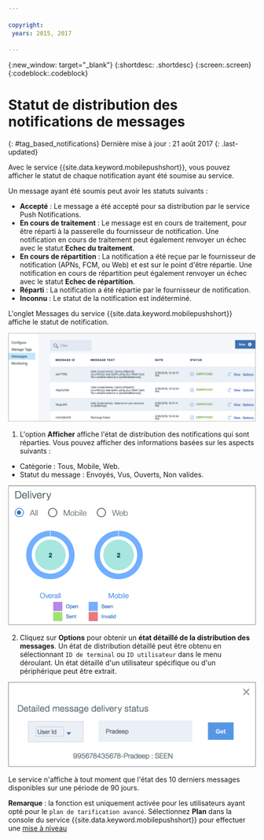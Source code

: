 ```yaml
---

copyright:
 years: 2015, 2017

---
```


{:new_window: target="_blank"}
{:shortdesc: .shortdesc}
{:screen:.screen}
{:codeblock:.codeblock}

# Statut de distribution des notifications de messages
{: #tag_based_notifications}
Dernière mise à jour : 21 août 2017
{: .last-updated}


Avec le service {{site.data.keyword.mobilepushshort}}, vous pouvez afficher le statut de chaque notification ayant été soumise au service. 

Un message ayant été soumis peut avoir les statuts suivants : 

- **Accepté** : Le message a été accepté pour sa distribution par le service Push Notifications.
- **En cours de traitement** : Le message est en cours de traitement, pour être réparti à la passerelle du fournisseur de notification. Une notification en cours de traitement peut également renvoyer un échec avec le statut **Echec du traitement**.
- **En cours de répartition** : La notification a été reçue par le fournisseur de notification (APNs, FCM, ou Web) et est sur le point d'être répartie. Une notification en cours de répartition peut également renvoyer un échec avec le statut **Echec de répartition**.
- **Réparti** : La notification a été répartie par le fournisseur de notification.
- **Inconnu** : Le statut de la notification est indéterminé.

L'onglet Messages du service {{site.data.keyword.mobilepushshort}} affiche le statut de notification.

![statut des notifications](images/notification_status_new.png)

1. L'option **Afficher** affiche l'état de distribution des notifications qui sont réparties. Vous pouvez afficher des informations basées sur les aspects suivants :

 - Catégorie : Tous, Mobile, Web<!---and HTTP--->.
 - Statut du message : Envoyés, Vus, Ouverts, Non valides. 

![statut des notifications](images/message_delivery_status_new.png)

2. Cliquez sur **Options** pour obtenir un **état détaillé de la distribution des messages**. Un état de distribution détaillé peut être obtenu en sélectionnant `ID de terminal` ou `ID utilisateur` dans le menu déroulant. Un état détaillé d'un utilisateur spécifique ou d'un périphérique peut être extrait.

![état détaillé](images/detailed_message_delivery.png)


Le service n'affiche à tout moment que l'état des 10 derniers messages disponibles sur une période de 90 jours.

**Remarque** : la fonction est uniquement activée pour les utilisateurs ayant opté pour le `plan de tarification avancé`. Sélectionnez **Plan** dans la console du service {{site.data.keyword.mobilepushshort}} pour effectuer une [mise à niveau](https://console-tok02-red.cdn.s-bluemix.net/docs/account/change-plan.html#changing)
